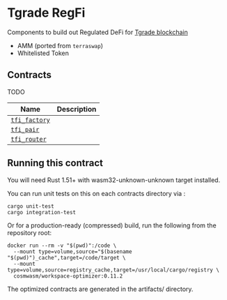 # Tgrade RegFi

Components to build out Regulated DeFi for [Tgrade blockchain](https://tgrade.finance)

* AMM (ported from `terraswap`)
* Whitelisted Token

## Contracts

TODO

| Name                                               | Description                                  |
| -------------------------------------------------- | -------------------------------------------- |
| [`tfi_factory`](contracts/tfi_factory) |                                              |
| [`tfi_pair`](contracts/tfi_pair)       |                                              |
| [`tfi_router`](contracts/tfi_router)   |                                              |

## Running this contract

You will need Rust 1.51+ with wasm32-unknown-unknown target installed.

You can run unit tests on this on each contracts directory via :

```
cargo unit-test
cargo integration-test
```

Or for a production-ready (compressed) build, run the following from the repository root:

```
docker run --rm -v "$(pwd)":/code \
  --mount type=volume,source="$(basename "$(pwd)")_cache",target=/code/target \
  --mount type=volume,source=registry_cache,target=/usr/local/cargo/registry \
  cosmwasm/workspace-optimizer:0.11.2
```

The optimized contracts are generated in the artifacts/ directory.
